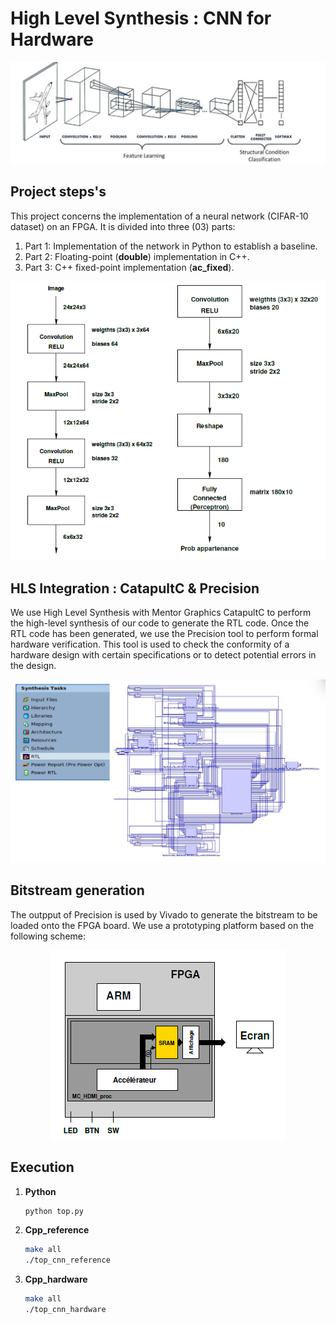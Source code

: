 # **High Level Synthesis : CNN for Hardware**
<p align="center">
    <img src="images/image-3.png" alt="RISC-V architecture" />
</p>

## **Project steps's**
This project concerns the implementation of a neural network (CIFAR-10 dataset) on an FPGA. It is divided into three (03) parts:

1. Part 1: Implementation of the network in Python to establish a baseline.
2. Part 2: Floating-point (**double**) implementation in C++.
3. Part 3: C++ fixed-point implementation (**ac_fixed**).

<p align="center">
    <img src="images/image-1.png" alt="RISC-V architecture" />
</p>

## **HLS Integration : CatapultC & Precision**
We use High Level Synthesis with Mentor Graphics CatapultC to perform the high-level synthesis of our code to generate the RTL code. Once the RTL code has been generated, we use the Precision tool to perform formal hardware verification.  This tool is used to check the conformity of a hardware design with certain specifications or to detect potential errors in the design.

<p align="center">
    <img src="images/image-4.png" alt="RISC-V architecture" />
</p>

## **Bitstream generation**
The outpput of Precision is used by Vivado to generate the bitstream to be loaded onto the FPGA board. We use a prototyping platform based on the following scheme: 

<p align="center">
    <img src="images/image-2.png" alt="RISC-V architecture" />
</p>


## Execution
1. **Python**
    ```bash
    python top.py
    ```

2. **Cpp_reference**
    ```bash
    make all
    ./top_cnn_reference
    ```

3. **Cpp_hardware**
    ```bash
    make all
    ./top_cnn_hardware
    ```

